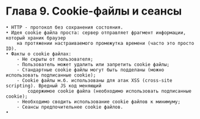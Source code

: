 # Глава 9. Cookie-файлы и сеансы

	• HTTP - протокол без сохранения состояния.
	• Идея cookie файла проста: сервер отправляет фрагмент информации, который храник браузер
		на протяжении настраиваемого промежутка времени (часто это просто ID).
	• Факты о cookie файлах:
		- Не скрыты от пользователя;
		- Пользователь может удалить или запретить cookie файлы;
		- Стандартные cookie файлы могут быть подделаны (можно использовать подписанные cookie);
		- Cookie файлы м.б. использованы для атак XSS (cross-site scripting). Вредный JS код меняющий
			содержимое cookie файла (необходимо использовать подписанные cookie);
		- Необходимо сводить использование cookie файлов к минимуму;
		- Сеансы предпочительнее cookie файлов.  
	• 